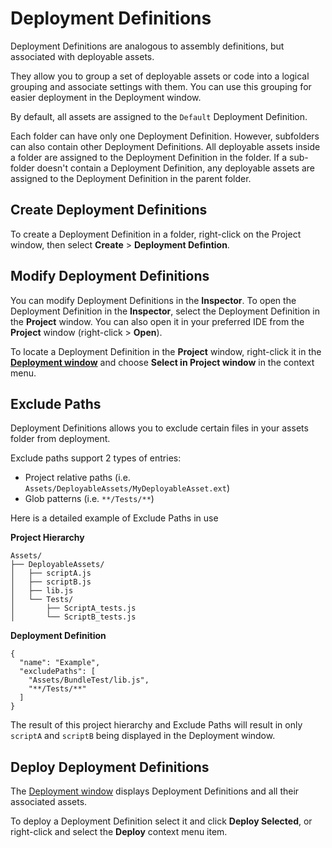 ﻿# Deployment Definitions

Deployment Definitions are analogous to assembly definitions,
but associated with deployable assets.

They allow you to group a set of deployable assets or code
into a logical grouping and associate settings with them.
You can use this grouping for easier deployment in the Deployment window.

By default, all assets are assigned to the `Default` Deployment Definition.

Each folder can have only one Deployment Definition. However, subfolders can also contain other Deployment Definitions.
All deployable assets inside a folder are assigned to the Deployment Definition in the folder.
If a sub-folder doesn't contain a Deployment Definition, any deployable assets are assigned to the Deployment Definition in the parent folder.

## Create Deployment Definitions

To create a Deployment Definition in a folder, right-click on the Project window, then select **Create** > **Deployment Defintion**.

## Modify Deployment Definitions

You can modify Deployment Definitions in the **Inspector**. To open the Deployment Definition in the **Inspector**, select the Deployment Definition in the **Project** window. You can also open it in your preferred IDE from the **Project** window (right-click > **Open**).

To locate a Deployment Definition in the **Project** window, right-click it in the [**Deployment window**](./deployment_window.md) and choose **Select in Project window** in the context menu.

## Exclude Paths

Deployment Definitions allows you to exclude certain files in your assets folder from deployment. 

Exclude paths support 2 types of entries:
- Project relative paths (i.e. `Assets/DeployableAssets/MyDeployableAsset.ext`)
- Glob patterns (i.e. `**/Tests/**`)

Here is a detailed example of Exclude Paths in use

**Project Hierarchy**
```
Assets/
├── DeployableAssets/
│   ├── scriptA.js
│   ├── scriptB.js
│   ├── lib.js
│   └── Tests/
│       ├── ScriptA_tests.js
│       └── ScriptB_tests.js
```

**Deployment Definition**
```ddef
{
  "name": "Example",
  "excludePaths": [
    "Assets/BundleTest/lib.js",
    "**/Tests/**"
  ]
}
```

The result of this project hierarchy and Exclude Paths will result in only `scriptA` and `scriptB` being displayed in the Deployment window.

## Deploy Deployment Definitions

The [Deployment window](./deployment_window.md) displays Deployment Definitions and all their
associated assets.

To deploy a Deployment Definition select it and click **Deploy Selected**,
or right-click and select the **Deploy** context menu item.
